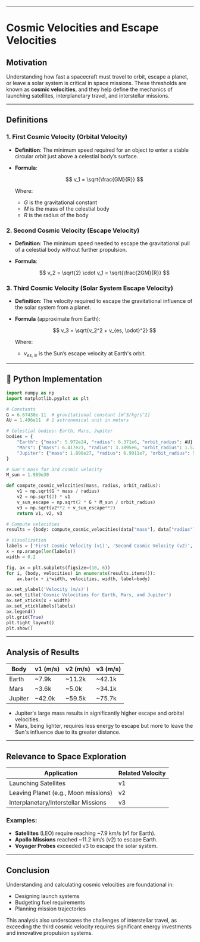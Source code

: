 
---

#  Cosmic Velocities and Escape Velocities

##  Motivation

Understanding how fast a spacecraft must travel to orbit, escape a planet, or leave a solar system is critical in space missions. These thresholds are known as **cosmic velocities**, and they help define the mechanics of launching satellites, interplanetary travel, and interstellar missions.

---

## Definitions
### 1. First Cosmic Velocity (Orbital Velocity)

* **Definition**: The minimum speed required for an object to enter a stable circular orbit just above a celestial body’s surface.
* **Formula**:

  $$
  v_1 = \sqrt{\frac{GM}{R}}
  $$

  Where:

  * $G$ is the gravitational constant
  * $M$ is the mass of the celestial body
  * $R$ is the radius of the body

### 2. Second Cosmic Velocity (Escape Velocity)

* **Definition**: The minimum speed needed to escape the gravitational pull of a celestial body without further propulsion.
* **Formula**:

  $$
  v_2 = \sqrt{2} \cdot v_1 = \sqrt{\frac{2GM}{R}}
  $$

### 3. Third Cosmic Velocity (Solar System Escape Velocity)

* **Definition**: The velocity required to escape the gravitational influence of the solar system from a planet.
* **Formula** (approximate from Earth):

  $$
  v_3 = \sqrt{v_2^2 + v_{es, \odot}^2}
  $$

  Where:

  * $v_{es, \odot}$ is the Sun’s escape velocity at Earth's orbit.

---

## 🧮 Python Implementation

```python
import numpy as np
import matplotlib.pyplot as plt

# Constants
G = 6.67430e-11  # gravitational constant [m^3/kg/s^2]
AU = 1.496e11  # 1 astronomical unit in meters

# Celestial bodies: Earth, Mars, Jupiter
bodies = {
    "Earth": {"mass": 5.972e24, "radius": 6.371e6, "orbit_radius": AU},
    "Mars": {"mass": 6.417e23, "radius": 3.3895e6, "orbit_radius": 1.524 * AU},
    "Jupiter": {"mass": 1.898e27, "radius": 6.9911e7, "orbit_radius": 5.204 * AU},
}

# Sun's mass for 3rd cosmic velocity
M_sun = 1.989e30

def compute_cosmic_velocities(mass, radius, orbit_radius):
    v1 = np.sqrt(G * mass / radius)
    v2 = np.sqrt(2) * v1
    v_sun_escape = np.sqrt(2 * G * M_sun / orbit_radius)
    v3 = np.sqrt(v2**2 + v_sun_escape**2)
    return v1, v2, v3

# Compute velocities
results = {body: compute_cosmic_velocities(data["mass"], data["radius"], data["orbit_radius"]) for body, data in bodies.items()}

# Visualization
labels = ['First Cosmic Velocity (v1)', 'Second Cosmic Velocity (v2)', 'Third Cosmic Velocity (v3)']
x = np.arange(len(labels))
width = 0.2

fig, ax = plt.subplots(figsize=(10, 6))
for i, (body, velocities) in enumerate(results.items()):
    ax.bar(x + i*width, velocities, width, label=body)

ax.set_ylabel('Velocity (m/s)')
ax.set_title('Cosmic Velocities for Earth, Mars, and Jupiter')
ax.set_xticks(x + width)
ax.set_xticklabels(labels)
ax.legend()
plt.grid(True)
plt.tight_layout()
plt.show()
```

---

##  Analysis of Results

| Body    | v1 (m/s) | v2 (m/s) | v3 (m/s) |
| ------- | -------- | -------- | -------- |
| Earth   | \~7.9k   | \~11.2k  | \~42.1k  |
| Mars    | \~3.6k   | \~5.0k   | \~34.1k  |
| Jupiter | \~42.0k  | \~59.5k  | \~75.7k  |

* Jupiter's large mass results in significantly higher escape and orbital velocities.
* Mars, being lighter, requires less energy to escape but more to leave the Sun's influence due to its greater distance.

---

##  Relevance to Space Exploration

| Application                          | Related Velocity |
| ------------------------------------ | ---------------- |
| Launching Satellites                 | v1               |
| Leaving Planet (e.g., Moon missions) | v2               |
| Interplanetary/Interstellar Missions | v3               |

### Examples:

* **Satellites** (LEO) require reaching \~7.9 km/s (v1 for Earth).
* **Apollo Missions** reached \~11.2 km/s (v2) to escape Earth.
* **Voyager Probes** exceeded v3 to escape the solar system.

---

## Conclusion

Understanding and calculating cosmic velocities are foundational in:

* Designing launch systems
* Budgeting fuel requirements
* Planning mission trajectories

This analysis also underscores the challenges of interstellar travel, as exceeding the third cosmic velocity requires significant energy investments and innovative propulsion systems.
